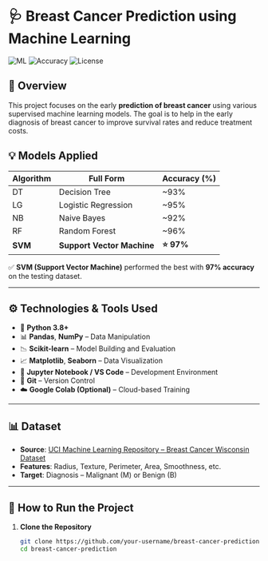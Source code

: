 # 🩺 Breast Cancer Prediction using Machine Learning

![ML](https://img.shields.io/badge/Machine%20Learning-SVM%20%7C%20DT%20%7C%20RF%20%7C%20NB%20%7C%20LG-blue)
![Accuracy](https://img.shields.io/badge/Best%20Accuracy-97%25%20(SVM)-green)
![License](https://img.shields.io/badge/License-MIT-orange)

## 📌 Overview

This project focuses on the early **prediction of breast cancer** using various supervised machine learning models. The goal is to help in the early diagnosis of breast cancer to improve survival rates and reduce treatment costs.

## 💡 Models Applied

| Algorithm | Full Form             | Accuracy (%) |
|-----------|-----------------------|--------------|
| DT        | Decision Tree         | ~93%         |
| LG        | Logistic Regression   | ~95%         |
| NB        | Naive Bayes           | ~92%         |
| RF        | Random Forest         | ~96%         |
| **SVM**   | **Support Vector Machine** | **⭐ 97%** |

✅ **SVM (Support Vector Machine)** performed the best with **97% accuracy** on the testing dataset.

---

## ⚙️ Technologies & Tools Used

- 🐍 **Python 3.8+**
- 📊 **Pandas**, **NumPy** – Data Manipulation
- 📉 **Scikit-learn** – Model Building and Evaluation
- 📈 **Matplotlib**, **Seaborn** – Data Visualization
- 🧪 **Jupyter Notebook / VS Code** – Development Environment
- 📁 **Git** – Version Control
- ☁️ **Google Colab (Optional)** – Cloud-based Training

---

## 📊 Dataset

- **Source**: [UCI Machine Learning Repository – Breast Cancer Wisconsin Dataset](https://archive.ics.uci.edu/ml/datasets/breast+cancer+wisconsin+(diagnostic))
- **Features**: Radius, Texture, Perimeter, Area, Smoothness, etc.
- **Target**: Diagnosis – Malignant (M) or Benign (B)

---

## 🚀 How to Run the Project

1. **Clone the Repository**
   ```bash
   git clone https://github.com/your-username/breast-cancer-prediction.git
   cd breast-cancer-prediction
